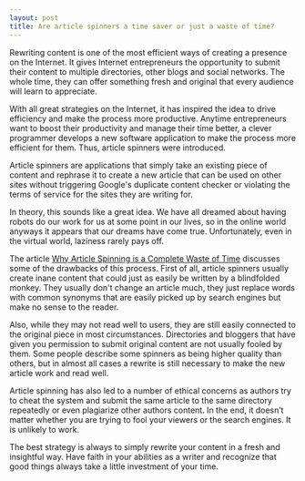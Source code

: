 ```yaml
---
layout: post
title: Are article spinners a time saver or just a waste of time?
---
```


Rewriting content is one of the most efficient ways of creating a presence on the Internet. It gives Internet entrepreneurs the opportunity to submit their content to multiple directories, other blogs and social networks. The whole time, they can offer something fresh and original that every audience will learn to appreciate.

With all great strategies on the Internet, it has inspired the idea to drive efficiency and make the process more productive. Anytime entrepreneurs want to boost their productivity and manage their time better, a clever programmer develops a new software application to make the process more efficient for them. Thus, article spinners were introduced.

Article spinners are applications that simply take an existing piece of content and rephrase it to create a new article that can be used on other sites without triggering Google's duplicate content checker or violating the terms of service for the sites they are writing for.

In theory, this sounds like a great idea. We have all dreamed about having robots do our work for us at some point in our lives, so in the online world anyways it appears that our dreams have come true. Unfortunately, even in the virtual world, laziness rarely pays off.

The article <a href="http://hubpages.com/hub/Why-Article-Spinning-Is-A-Complete-Waste-Of-Time">Why Article Spinning is a Complete Waste of Time</a> discusses some of the drawbacks of this process. First of all, article spinners usually create inane content that could just as easily be written by a blindfolded monkey. They usually don't change an article much, they just replace words with common synonyms that are easily picked up by search engines but make no sense to the reader.

Also, while they may not read well to users, they are still easily connected to the original piece in most circumstances. Directories and bloggers that have given you permission to submit original content are not usually fooled by them. Some people describe some spinners as being higher quality than others, but in almost all cases a rewrite is still necessary to make the new article work and read well.

Article spinning has also led to a number of ethical concerns as authors try to cheat the system and submit the same article to the same directory repeatedly or even plagiarize other authors content. In the end, it doesn’t matter whether you are trying to fool your viewers or the search engines. It is unlikely to work.

The best strategy is always to simply rewrite your content in a fresh and insightful way. Have faith in your abilities as a writer and recognize that good things always take a little investment of your time.